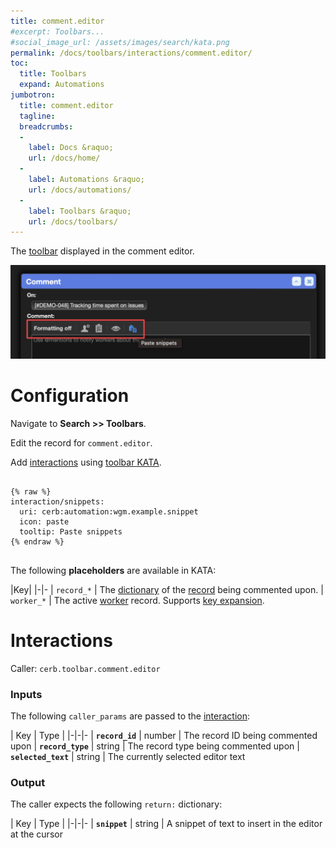 ```yaml
---
title: comment.editor
#excerpt: Toolbars...
#social_image_url: /assets/images/search/kata.png
permalink: /docs/toolbars/interactions/comment.editor/
toc:
  title: Toolbars
  expand: Automations
jumbotron:
  title: comment.editor
  tagline: 
  breadcrumbs:
  -
    label: Docs &raquo;
    url: /docs/home/
  -
    label: Automations &raquo;
    url: /docs/automations/
  -
    label: Toolbars &raquo;
    url: /docs/toolbars/
---
```


The [toolbar](/docs/toolbars/) displayed in the comment editor.

<div class="cerb-screenshot">
<img src="/assets/images/docs/toolbars/comment-editor.png" class="screenshot">
</div>

# Configuration

Navigate to **Search >> Toolbars**.

Edit the record for `comment.editor`.

Add [interactions](/docs/automations/triggers/interaction.worker/) using [toolbar KATA](/docs/toolbars/#kata).

<pre>
<code class="language-cerb">
{% raw %}
interaction/snippets:
  uri: cerb:automation:wgm.example.snippet
  icon: paste
  tooltip: Paste snippets
{% endraw %}
</code>
</pre>

The following **placeholders** are available in KATA:

|Key|
|-|-
| `record_*` | The [dictionary](/docs/guide/developers/dictionaries/) of the [record](/docs/records/) being commented upon.
| `worker_*` | The active [worker](/docs/records/types/worker/) record. Supports [key expansion](/docs/guide/developers/dictionaries/#key-expansion).

# Interactions

Caller: `cerb.toolbar.comment.editor`

### Inputs

The following `caller_params` are passed to the [interaction](/docs/automations/triggers/interaction.worker/):

| Key | Type |
|-|-|-
| **`record_id`** | number | The record ID being commented upon
| **`record_type`** | string | The record type being commented upon
| **`selected_text`** | string | The currently selected editor text

### Output

The caller expects the following `return:` dictionary:

| Key | Type |
|-|-|-
| **`snippet`** | string | A snippet of text to insert in the editor at the cursor